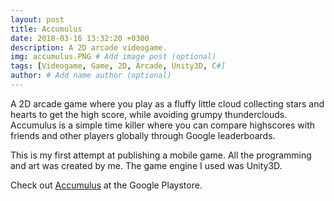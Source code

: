 ```yaml
---
layout: post
title: Accumulus
date: 2018-03-16 13:32:20 +0300
description: A 2D arcade videogame.
img: accumulus.PNG # Add image post (optional)
tags: [Videogame, Game, 2D, Arcade, Unity3D, C#]
author: # Add name author (optional)
---
```


A 2D arcade game where you play as a fluffy little cloud collecting stars and hearts to get the high score, while avoiding grumpy thunderclouds.  Accumulus is a simple time killer where you can compare highscores with friends and other players globally through Google leaderboards.  

This is my first attempt at publishing a mobile game.  All the programming and art was created by me.  The game engine I used was Unity3D.

Check out [Accumulus][accumulus-playstore] at the Google Playstore.

[accumulus-playstore]: https://play.google.com/store/apps/details?id=com.VanillaBearStudious.Accumulus
